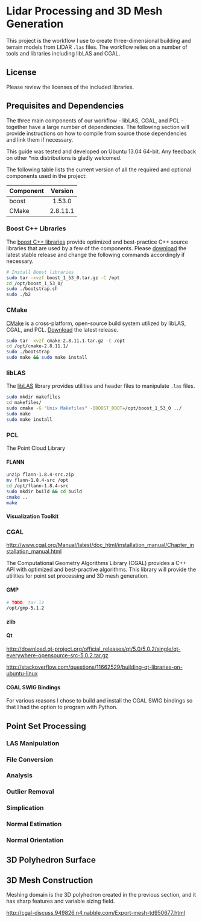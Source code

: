 # Lidar Processing and 3D Mesh Generation

This project is the workflow I use to create three-dimensional building and terrain models from LIDAR `.las` files. The workflow relies on a number of tools and libraries including libLAS and CGAL. 

## License

Please review the licenses of the included libraries.

## Prequisites and Dependencies

The three main components of our workflow - libLAS, CGAL, and PCL - together have a large number of dependencies. The following section will provide instructions on how to compile from source those dependencies and link them if necessary.

This guide was tested and developed on Ubuntu 13.04 64-bit. Any feedback on other *nix distributions is gladly welcomed.

The following table lists the current version of all the required and optional components used in the project:

| Component     | Version       |
| ------------- |:-------------:|
| boost         | 1.53.0        |
| CMake      	| 2.8.11.1      |

### Boost C++ Libraries

The [boost C++ libraries](http://www.boost.org/) provide optimized and best-practice C++ source libraries that are used by a few of the components. Please [download](http://www.boost.org/users/download/) the latest stable release and change the following commands accordingly if necessary.

```bash
# Install Boost libraries
sudo tar -xvzf boost_1_53_0.tar.gz -C /opt
cd /opt/boost_1_53_0/
sudo ./bootstrap.sh
sudo ./b2
```

### CMake

[CMake](http://www.cmake.org/) is a cross-platform, open-source build system utilized by libLAS, CGAL, and PCL. [Download](http://www.cmake.org/cmake/resources/software.html) the latest release.

```bash
sudo tar -xvzf cmake-2.8.11.1.tar.gz -C /opt
cd /opt/cmake-2.8.11.1/
sudo ./bootstrap
sudo make && sudo make install
```

### libLAS

The [libLAS](http://www.liblas.org/) library provides utilities and header files to manipulate `.las` files.

```bash
sudo mkdir makefiles
cd makefiles/
sudo cmake -G "Unix Makefiles" -DBOOST_ROOT=/opt/boost_1_53_0 ../
sudo make
sudo make install
```

### PCL

The Point Cloud Library

#### FLANN

```bash
unzip flann-1.8.4-src.zip
mv flann-1.8.4-src /opt
cd /opt/flann-1.8.4-src
sudo mkdir build && cd build
cmake ..
make
```

#### 

#### Visualization Toolkit

### CGAL

http://www.cgal.org/Manual/latest/doc_html/installation_manual/Chapter_installation_manual.html

The Computational Geometry Algorithms Library (CGAL) provides a C++ API with optimized and best-practive algorithms. This library will provide the utilities for point set processing and 3D mesh generation.

#### GMP

```bash
# TODO: tar.lz
/opt/gmp-5.1.2
```

#### zlib

#### Qt

http://download.qt-project.org/official_releases/qt/5.0/5.0.2/single/qt-everywhere-opensource-src-5.0.2.tar.gz

http://stackoverflow.com/questions/11662529/building-qt-libraries-on-ubuntu-linux

#### CGAL SWIG Bindings

For various reasons I chose to build and install the CGAL SWIG bindings so that I had the option to program with Python.

## Point Set Processing

### LAS Manipulation 

### File Conversion

### Analysis

### Outlier Removal

### Simplication

### Normal Estimation

### Normal Orientation

## 3D Polyhedron Surface

## 3D Mesh Construction

Meshing domain is the 3D polyhedron created in the previous section, and it has sharp features and variable sizing field.

http://cgal-discuss.949826.n4.nabble.com/Export-mesh-td950677.html